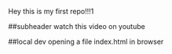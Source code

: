Hey this is my first repo!!!1

##subheader
watch this video on youtube

##local dev
opening a file index.html in browser
